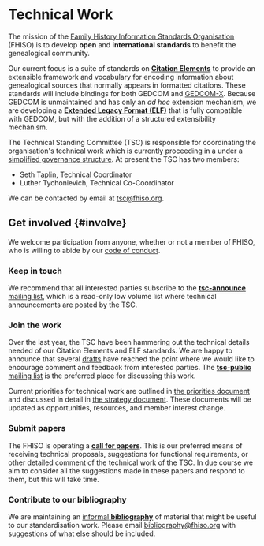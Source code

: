 Technical Work
==============

The mission of the [Family History Information Standards
Organisation](//fhiso.org) (FHISO) is to develop **open** and
**international standards** to benefit the genealogical community.

Our current focus is a suite of standards on [**Citation
Elements**](/drafts#cev) to provide an extensible framework and
vocabulary for encoding information about genealogical sources that
normally appears in formatted citations.  These standards will include
bindings for both GEDCOM and [GEDCOM-X](http://www.gedcomx.org/).
Because GEDCOM is unmaintained and has only an *ad hoc* extension
mechanism, we are developing a [**Extended Legacy Format
(ELF)**](/drafts#elf) that is fully compatible with GEDCOM, but
with the addition of a structured extensibility mechanism.

The Technical Standing Committee (TSC) is responsible for coordinating
the organisation's technical work which is currently proceeding in a
under a [simplified governance structure](/governance).  At present the
TSC has two members: 

* Seth Taplin, Technical Coordinator
* Luther Tychonievich, Technical Co-Coordinator   

We can be contacted by email at [tsc@fhiso.org](mailto:tsc@fhiso.org).


Get involved {#involve}
------------

We welcome participation from anyone, whether or not a member of FHISO,
who is willing to abide by our [code of
conduct](http://fhiso.org/aboutfhiso/code-of-conduct/). 

### Keep in touch

We recommend that all interested parties subscribe to the
[**tsc-announce** mailing
list](http://fhiso.org/mailman/listinfo/tsc-announce_fhiso.org), which
is a read-only low volume list where technical announcements are posted
by the TSC.

### Join the work

Over the last year, the TSC have been hammering out the technical
details needed of our Citation Elements and ELF standards.  We are happy
to announce that several [drafts](/drafts) have reached the point where
we would like to encourage comment and feedback from interested parties.
The [**tsc-public** mailing list](tsc-public) is the preferred place for
discussing this work.

Current priorities for technical work are outlined in [the priorities
document](/priorities) and discussed in detail in [the strategy
document](/strategy).  These documents will be updated as opportunities,
resources, and member interest change.

### Submit papers

The FHISO is operating a [**call for papers**](cfps). This is our preferred
means of receiving technical proposals, suggestions for functional
requirements, or other detailed comment of the technical work of the TSC. In
due course we aim to consider all the suggestions made in these papers and
respond to them, but this will take time.

### Contribute to our bibliography

We are maintaining an [informal **bibliography**](/bibliography) of
material that might be useful to our standardisation work. Please email
[bibliography@fhiso.org](mailto:bibliography@fhiso.org) with suggestions
of what else should be included.
